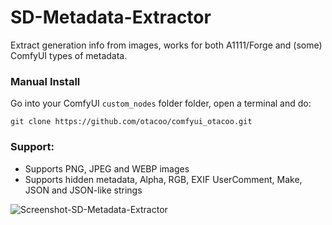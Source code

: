 # SD-Metadata-Extractor
Extract generation info from images, works for both A1111/Forge and (some) ComfyUI types of metadata.


### Manual Install

Go into your ComfyUI `custom_nodes` folder folder, open a terminal and do:
```
git clone https://github.com/otacoo/comfyui_otacoo.git
```


### Support:
- Supports PNG, JPEG and WEBP images
- Supports hidden metadata, Alpha, RGB, EXIF UserComment, Make, JSON and JSON-like strings

![Screenshot-SD-Metadata-Extractor](https://github.com/user-attachments/assets/d38f19d4-ce05-446c-95f4-f1dbfd448173)

